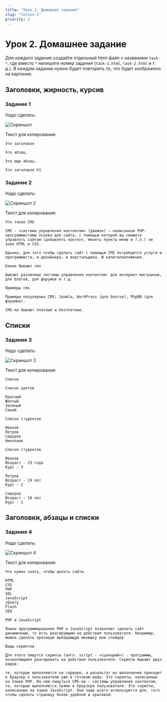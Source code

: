 ```yaml
---
title: "Урок 2. Домашнее задание"
slug: "lesson-2"
priority: 2
---
```


# Урок 2. Домашнее задание

Для каждого задания создайте отдельный html-файл с названием `task-*`, где вместо `*` напишите номер задания (`task-1.html`, `task-2.html` и т. д.). В каждом задание нужно будет повторить то, что будет изображено на картинке.

## Заголовки, жирность, курсив

### Задание 1

Надо сделать:

![Скриншот](./images/task-1.png)

Текст для копирования:

```
Это заголовок

Это абзац.

Это еще абзац.

Это заголовок h1
```

### Задание 2

Надо сделать:

![Скриншот 2](./images/task-2.png)

Текст для копирования:

```
Что такое CMS

CMS - «система управления контентом» (движок) – написанная PHP-программистами основа для сайта, с помощью которой вы сможете управлять сайтом (добавлять контент, менять пункты меню и т.п.) не зная HTML и CSS.

Однако, для того чтобы сделать сайт с помощью CMS потребуются услуги и программиста, и дизайнера, и верстальщика. И капиталовложения.

Какие бывают cms

Бывают различные системы управления контентом: для интернет-магазинов, для блогов, для форумов и т.д.

Примеры cms

Примеры популярных CMS: Joomla, WordPress (для блогов), PhpBB (для форумов).

CMS-ки бывают платные и бесплатные.
```

## Списки

### Задание 3

Надо сделать:

![Скриншот 3](./images/task-3.png)

Текст для копирования:

```
Списки

Список цветов

Красный
Желтый
Зеленый
Синий

Список студентов

Иванов
Петров
Сидоров
Николаев

Список студентов

Иванов
Возраст - 23 года
Курс - 3

Петров
Возраст - 19 лет
Курс - 2

Сидоров
Возраст - 18 лет
Курс - 1
```

## Заголовки, абзацы и списки

### Задание 4

Надо сделать:

![Скриншот 4](./images/task-4.png)

Текст для копирования:

```
Что нужно знать, чтобы делать сайты

HTML
CSS
PHP
SQL
JavaScript
jQuery
Flash
SEO

PHP и JavaScript

Языки программирования PHP и JavaScript позволяют сделать сайт динамичным, то есть реагирующим на действия пользователя. Например, можно сделать красивую выпадающую менюшку или слайдер

Виды скриптов

Для этого пишутся скрипты (англ. script - «сценарий») - программы, позволяющиее реагировать на действия пользователя. Скрипты бывают двух видов:

те, которые выполняются на сервере, а результат их выполнения приходит в браузер к пользователю уже в готовом виде. Это скрипты, написанные на языке PHP. На нем пишуться CMS-ки – системы управления контентом.
те, которые выполняются прямо в браузере пользователя. Это скрипты, написанные на языке JavaScript. Они чаще всего используются для, того чтобы сделать страницу более удобной и красивой.
```
